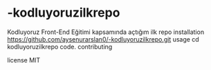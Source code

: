 # -kodluyoruzilkrepo
Kodluyoruz Front-End Eğitimi kapsamında açtığım ilk repo
installation
https://github.com/aysenurarslan0/-kodluyoruzilkrepo.git
usage
cd kodluyoruzilkrepo code.
contributing




license 
MIT
